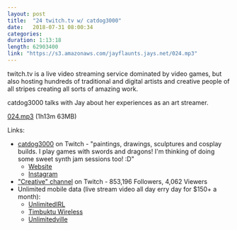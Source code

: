 ```yaml
---
layout: post
title:  "24 twitch.tv w/ catdog3000"
date:   2018-07-31 08:00:34
categories: 
duration: 1:13:18
length: 62903400
link: "https://s3.amazonaws.com/jayflaunts.jays.net/024.mp3"
---
```


twitch.tv is a live video streaming service dominated by video games,
but also hosting hundreds of traditional and digital artists and creative 
people of all stripes creating all sorts of amazing work. 

catdog3000 talks with Jay about her experiences as an art streamer.

<a href="{{site.storage_url}}/024.mp3" target="_blank">024.mp3</a> (1h13m 63MB) 

Links:
* <a href="http://twitch.tv/catdog3000">catdog3000</a> on Twitch - "paintings, drawings, sculptures and cosplay builds. I play games with swords and dragons! I'm thinking of doing some sweet synth jam sessions too! :D"
  * <a href="https://www.psychedelicspacecrafts.com/">Website</a>
  * <a href="https://www.instagram.com/catdog3o0o/">Instagram</a>
* <a href="https://www.twitch.tv/directory/game/Creative">"Creative" channel</a> on Twitch - 853,196 Followers, 4,062 Viewers
* Unlimited mobile data (live stream video all day erry day for $150+ a month):
  * <a href="https://www.unlimitedirl.com/">UnlimitedIRL</a>
  * <a href="http://timbuktuwireless.com/">Timbuktu Wireless</a> 
  * <a href="https://unlimitedville.com/">Unlimitedville</a>


